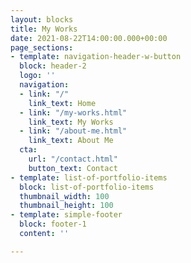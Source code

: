```yaml
---
layout: blocks
title: My Works
date: 2021-08-22T14:00:00.000+00:00
page_sections:
- template: navigation-header-w-button
  block: header-2
  logo: ''
  navigation:
  - link: "/"
    link_text: Home
  - link: "/my-works.html"
    link_text: My Works
  - link: "/about-me.html"
    link_text: About Me
  cta:
    url: "/contact.html"
    button_text: Contact
- template: list-of-portfolio-items
  block: list-of-portfolio-items
  thumbnail_width: 100
  thumbnail_height: 100
- template: simple-footer
  block: footer-1
  content: ''

---
```

